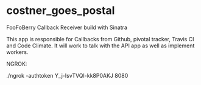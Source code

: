 costner_goes_postal
===================

FooFoBerry Callback Receiver build with Sinatra

This app is responsible for Callbacks from Github, pivotal tracker, Travis CI and Code Climate.  It will work to talk 
with the API app as well as implement workers. 

NGROK:

./ngrok -authtoken Y_j-IsvTVQI-kk8P0AKJ 8080
